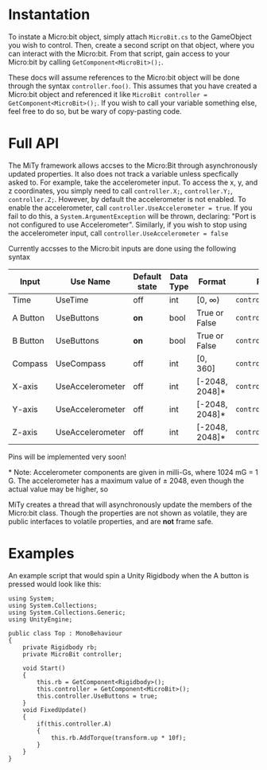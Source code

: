 # Instantation
To instate a Micro:bit object, simply attach `MicroBit.cs` to the GameObject you wish to control. Then, create a second script on that object, where you can interact with the Micro:bit. From that script, gain access to your Micro:bit by calling `GetComponent<MicroBit>();`.

These docs will assume references to the Micro:bit object will be done through the syntax `controller.foo()`. This assumes that you have created a Micro:bit object and referenced it like `MicroBit controller = GetComponent<MicroBit>();`. If you wish to call your variable something else, feel free to do so, but be wary of copy-pasting code.
# Full API
The MiTy framework allows accses to the Micro:Bit through asynchronously updated properties. It also does not track a variable unless specfically asked to. For example, take the accelerometer input. To access the x, y, and z coordinates, you simply need to call `controller.X;`, `controller.Y;`, `controller.Z;`. However, by default the accelerometer is not enabled. To enable the accelerometer, call `controller.UseAccelerometer = true`. If you fail to do this, a `System.ArgumentException` will be thrown, declaring: "Port is not configured to use Accelerometer". Similarly, if you wish to stop using the accelerometer input, call `controller.UseAccelerometer = false`

Currently accsses to the Micro:bit inputs are done using the following syntax

| Input | Use Name | Default state | Data Type | Format | Refrence |
|-------|----------|---------------|-----------|--------|----------|
| Time | UseTime | off | int | [0, ∞) | `controller.Time;` |
| A Button | UseButtons | __on__ | bool | True or False | `controller.A;` |
| B Button | UseButtons | __on__ | bool | True or False | `controller.B;` |
| Compass | UseCompass | off | int | [0, 360] | `controller.Compass;` |
| X-axis | UseAccelerometer | off | int | [-2048, 2048]* | `controller.X;` |
| Y-axis | UseAccelerometer | off | int | [-2048, 2048]* | `controller.Y;` |
| Z-axis | UseAccelerometer | off | int | [-2048, 2048]* | `controller.Z;` |

Pins will be implemented very soon!

\* Note: Accelerometer components are given in milli-Gs, where 1024 mG = 1 G. The accelerometer has a maximum value of ± 2048, even though the actual value may be higher, so 

MiTy creates a thread that will asynchronously update the members of the Micro:bit class. Though the properties are not shown as volatile, they are public interfaces to volatile properties, and are __not__ frame safe.
# Examples
An example script that would spin a Unity Rigidbody when the A button is pressed would look like this:
```
using System;
using System.Collections;
using System.Collections.Generic;
using UnityEngine;

public class Top : MonoBehaviour
{
    private Rigidbody rb;
    private MicroBit controller;
 
    void Start()
    {
        this.rb = GetComponent<Rigidbody>();
        this.controller = GetComponent<MicroBit>();
        this.controller.UseButtons = true;
    }
    void FixedUpdate()
    {
        if(this.controller.A)
        {
            this.rb.AddTorque(transform.up * 10f); 
        }
    }
}
```
